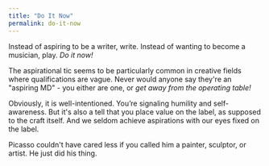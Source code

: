 ```yaml
---
title: "Do It Now"
permalink: do-it-now
---
```


Instead of aspiring to be a writer, write. Instead of wanting to become a musician, play. *Do it now!*

The aspirational tic seems to be particularly common in creative fields where qualifications are vague. Never would anyone say they're an "aspiring MD" - you either are one, or *get away from the operating table!*

Obviously, it is well-intentioned. You’re signaling humility and self-awareness. But it's also a tell that you place value on the label, as supposed to the craft itself. And we seldom achieve aspirations with our eyes fixed on the label.

Picasso couldn't have cared less if you called him a painter, sculptor, or artist. He just did his thing.
